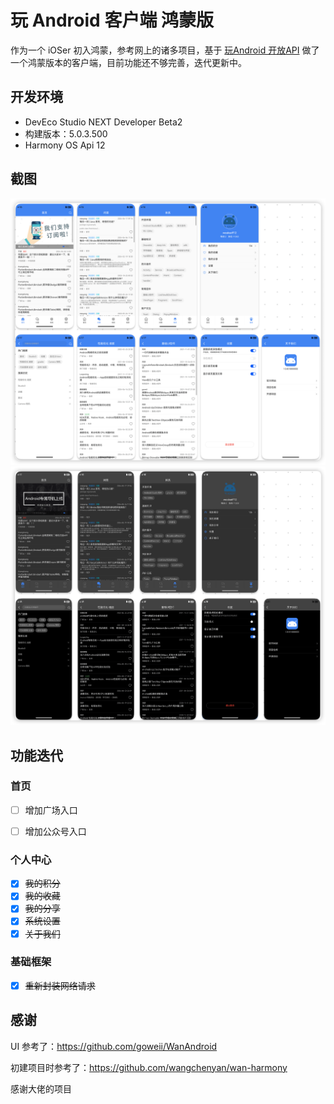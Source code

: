 # 玩 Android 客户端  鸿蒙版

作为一个 iOSer 初入鸿蒙，参考网上的诸多项目，基于 [玩Android 开放API](https://www.wanandroid.com/blog/show/2) 做了一个鸿蒙版本的客户端，目前功能还不够完善，迭代更新中。

## 开发环境

* DevEco Studio NEXT Developer Beta2
* 构建版本：5.0.3.500
* Harmony OS Api 12

## 截图

![浅色模式](./Art/art_light.png)
![深色模式](./Art/art_dark.png)

## 功能迭代

### 首页

* [ ] 增加广场入口

* [ ] 增加公众号入口

### 个人中心

* [x] ~~我的积分~~
* [x] ~~我的收藏~~
* [x] ~~我的分享~~
* [x] ~~系统设置~~
* [x] ~~关于我们~~

### 基础框架

* [x] ~~重新封装网络请求~~

## 感谢

UI 参考了：<https://github.com/goweii/WanAndroid>  

初建项目时参考了：<https://github.com/wangchenyan/wan-harmony>

感谢大佬的项目
